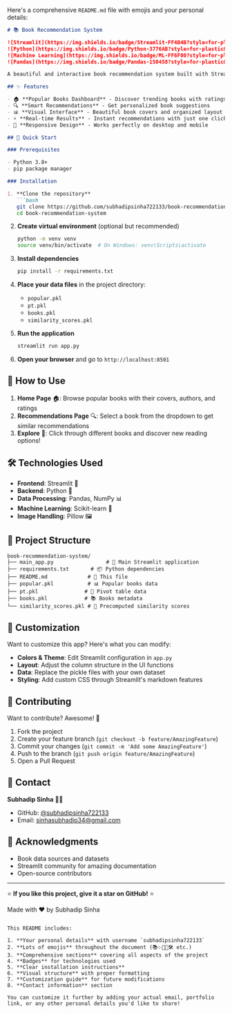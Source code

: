 Here's a comprehensive `README.md` file with emojis and your personal details:

```markdown
# 📚 Book Recommendation System

![Streamlit](https://img.shields.io/badge/Streamlit-FF4B4B?style=for-plastic&logo=Streamlit&logoColor=white)
![Python](https://img.shields.io/badge/Python-3776AB?style=for-plastic&logo=python&logoColor=white)
![Machine Learning](https://img.shields.io/badge/ML-FF6F00?style=for-plastic&logo=scikitlearn&logoColor=white)
![Pandas](https://img.shields.io/badge/Pandas-150458?style=for-plastic&logo=pandas&logoColor=white)

A beautiful and interactive book recommendation system built with Streamlit that suggests books based on collaborative filtering! 🌟

## ✨ Features

- 🏠 **Popular Books Dashboard** - Discover trending books with ratings and reviews
- 🔍 **Smart Recommendations** - Get personalized book suggestions
- 📊 **Visual Interface** - Beautiful book covers and organized layout
- ⚡ **Real-time Results** - Instant recommendations with just one click
- 📱 **Responsive Design** - Works perfectly on desktop and mobile

## 🚀 Quick Start

### Prerequisites

- Python 3.8+
- pip package manager

### Installation

1. **Clone the repository**
   ```bash
   git clone https://github.com/subhadipsinha722133/book-recommendation-system.git
   cd book-recommendation-system
   ```

2. **Create virtual environment** (optional but recommended)
   ```bash
   python -m venv venv
   source venv/bin/activate  # On Windows: venv\Scripts\activate
   ```

3. **Install dependencies**
   ```bash
   pip install -r requirements.txt
   ```

4. **Place your data files** in the project directory:
   - `popular.pkl`
   - `pt.pkl`
   - `books.pkl`
   - `similarity_scores.pkl`

5. **Run the application**
   ```bash
   streamlit run app.py
   ```

6. **Open your browser** and go to `http://localhost:8501`

## 🎯 How to Use

1. **Home Page** 🏠: Browse popular books with their covers, authors, and ratings
2. **Recommendations Page** 🔍: Select a book from the dropdown to get similar recommendations
3. **Explore** 🔎: Click through different books and discover new reading options!

## 🛠️ Technologies Used

- **Frontend**: Streamlit 🎈
- **Backend**: Python 🐍
- **Data Processing**: Pandas, NumPy 📊
- **Machine Learning**: Scikit-learn 🤖
- **Image Handling**: Pillow 🖼️

## 📁 Project Structure

```
book-recommendation-system/
├── main_app.py                 # 🎯 Main Streamlit application
├── requirements.txt       # 📦 Python dependencies
├── README.md             # 📖 This file
├── popular.pkl           # 📊 Popular books data
├── pt.pkl               # 🔢 Pivot table data
├── books.pkl            # 📚 Books metadata
└── similarity_scores.pkl # 💫 Precomputed similarity scores
```

## 🎨 Customization

Want to customize this app? Here's what you can modify:

- **Colors & Theme**: Edit Streamlit configuration in `app.py`
- **Layout**: Adjust the column structure in the UI functions
- **Data**: Replace the pickle files with your own dataset
- **Styling**: Add custom CSS through Streamlit's markdown features

## 🤝 Contributing

Want to contribute? Awesome! 🎉

1. Fork the project
2. Create your feature branch (`git checkout -b feature/AmazingFeature`)
3. Commit your changes (`git commit -m 'Add some AmazingFeature'`)
4. Push to the branch (`git push origin feature/AmazingFeature`)
5. Open a Pull Request

## 📧 Contact

**Subhadip Sinha** 👨‍💻  
- GitHub: [@subhadipsinha722133](https://github.com/subhadipsinha722133)  
- Email: sinhasubhadip34@gmail.com  

## 🙏 Acknowledgments

- Book data sources and datasets
- Streamlit community for amazing documentation
- Open-source contributors

---

⭐ **If you like this project, give it a star on GitHub!** ⭐

Made with ❤️ by Subhadip Sinha
```

This README includes:

1. **Your personal details** with username `subhadipsinha722133`
2. **Lots of emojis** throughout the document (📚✨🚀🎯🛠️ etc.)
3. **Comprehensive sections** covering all aspects of the project
4. **Badges** for technologies used
5. **Clear installation instructions**
6. **Visual structure** with proper formatting
7. **Customization guide** for future modifications
8. **Contact information** section

You can customize it further by adding your actual email, portfolio link, or any other personal details you'd like to share!
